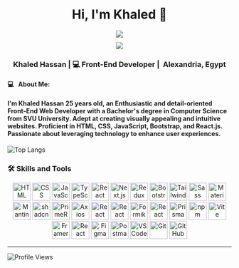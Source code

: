 <div align="center">
   <h1>Hi, I'm <span style="text-decoration: none; color: inherit;">Khaled 👋 </span></h1>
   
   <!-- Portfolio Button -->
   <a href="https://khaledhassan-portfolio.vercel.app" target="_blank" style="display: block; margin-bottom: 10px; text-decoration: none; ">
     <img src="https://img.shields.io/badge/Portfolio-FF5722?style=for-the-badge&logo=todoist&logoColor=white" target="blank" />
   </a>
   
   <!-- CV Button -->
   <a href="https://plum-penni-54.tiiny.site/](https://orange-bonnibelle-48.tiiny.site" target="_blank" style="display: block; text-decoration: none; ">
     <img src="https://img.shields.io/badge/CV-F44336?style=for-the-badge&logo=google-drive&logoColor=white" target="blank" />
   </a>
</div>




<div align="center">
  <h3> Khaled Hassan | 💻 Front-End Developer | 
     <span style="display: inline-flex; align-items: center;">
       &nbsp;Alexandria, Egypt
     </span>
  </h3>
</div>

#### 💻 &nbsp; About Me:
<p align="center">
  <h4>I'm Khaled Hassan 25 years old, an Enthusiastic and detail-oriented Front-End Web Developer with a Bachelor's degree in Computer Science from SVU University. 
    Adept at creating visually appealing and intuitive websites. Proficient in HTML, CSS, JavaScript, Bootstrap, and React.js. Passionate about leveraging technology to enhance user experiences.
</h4>
</p>

![Top Langs](https://github-readme-stats.vercel.app/api/top-langs/?username=KhaledHassangit&theme=dark)

### 🛠️ Skills and Tools

<div align="center">
  
  <!-- Languages -->
  <img src="https://cdn.iconscout.com/icon/premium/png-256-thumb/html-2752158-2284975.png?f=webp" title="HTML" width="40"/>
  <img src="https://cdn-icons-png.freepik.com/512/5968/5968242.png" title="CSS" width="40"/>
  <img src="https://upload.wikimedia.org/wikipedia/commons/6/6a/JavaScript-logo.png" title="JavaScript" width="40"/>
  <img src="https://static-00.iconduck.com/assets.00/typescript-icon-icon-1024x1024-vh3pfez8.png" title="TypeScript" width="40"/>

  <!-- Frameworks -->
  <img src="https://w7.pngwing.com/pngs/79/518/png-transparent-js-react-js-logo-react-react-native-logos-icon-thumbnail.png" title="React" width="40"/>
  <img src="https://images-cdn.openxcell.com/wp-content/uploads/2024/07/24154156/dango-inner-2.webp" title="Next.js" width="40"/>
  <img src="https://uxwing.com/wp-content/themes/uxwing/download/brands-and-social-media/redux-icon.png" title="Redux" width="40"/>
  
  <!-- Styling -->
  <img src="https://cdn-icons-png.flaticon.com/512/5968/5968672.png" title="Bootstrap" width="40"/>
  <img src="https://static-00.iconduck.com/assets.00/tailwind-css-icon-512x307-1v56l8ed.png" title="Tailwind" width="40"/>
  <img src="https://camo.githubusercontent.com/f0a750ad8250cf711f7a1da710cfc83a9c8a1da28a5b34f603750d6d6ee7a2b1/68747470733a2f2f63646e2e6a7364656c6976722e6e65742f67682f64657669636f6e732f64657669636f6e2f69636f6e732f736173732f736173732d6f726967696e616c2e737667" title="Sass" width="40"/>
  <img src="https://mui.com/static/logo.png" title="Material UI" width="40"/>
  <img src="https://raw.githubusercontent.com/mantinedev/mantine/master/.demo/logo.svg" title="Mantine UI" width="40"/>
  <img src="https://avatars.githubusercontent.com/u/139895814?s=200&v=4" title="shadcn/ui" width="40"/>
  <img src="https://www.primefaces.org/wp-content/uploads/2017/09/primeng-transparent.png" title="PrimeReact" width="40"/>

  <!-- Tools -->
  <img src="https://axios-http.com/assets/logo.svg" title="Axios" width="40"/>
  <img src="https://reactrouter.com/favicon-light.png" title="React Router DOM" width="40"/>
  <img src="https://avatars.githubusercontent.com/u/53986236?s=200&v=4" title="React Hook Form" width="40"/>
  <img src="https://encrypted-tbn0.gstatic.com/images?q=tbn:ANd9GcTb8-Sm2raTojOSGHqn88igFLhmyIMAwcbhdA&s" title="Formik" width="40"/>
  <img src="https://react-query.tanstack.com/_next/static/media/logo.5f6f2fbd.svg" title="React Query" width="40"/>
  <img src="https://www.svgrepo.com/show/374165/prisma.svg" title="Prisma" width="40"/>
  <img src="https://upload.wikimedia.org/wikipedia/commons/d/db/Npm-logo.svg" title="npm" width="40"/>
  <img src="https://www.svgrepo.com/show/374167/vite.svg" title="Vite" width="40"/>
  <img src="https://logosandtypes.com/wp-content/uploads/2021/04/framer-motion.svg" title="Framer Motion" width="40"/>
  <img src="https://d3jl769oy69y7b.cloudfront.net/2022/06/LF-Photo-Profile.png" title="React Lottie" width="40"/>
  <img src="https://upload.wikimedia.org/wikipedia/commons/3/33/Figma-logo.svg" title="Figma" width="40"/>
  <img src="https://user-images.githubusercontent.com/67447840/220038329-e5213d83-ec34-4a82-9647-1b70ff8f2bfe.png" title="Postman" width="40"/>
  <img src="https://user-images.githubusercontent.com/29654835/27530003-e78876b8-5a13-11e7-8863-83fbdb900f72.png" title="VS Code" width="40"/>
  <img src="https://cdn.jsdelivr.net/gh/devicons/devicon/icons/git/git-original.svg" title="Git" width="40"/>
  <img src="https://user-images.githubusercontent.com/67447840/220037637-cff5669e-da0e-45de-98f1-cdf5b67fff26.png" title="GitHub" width="40"/>

</div>



---

![Profile Views](https://komarev.com/ghpvc/?username=KhaledHassangit&color=FF5722)
